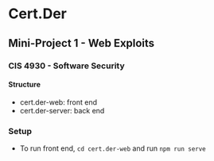 # Cert.Der

## Mini-Project 1 - Web Exploits

### CIS 4930 - Software Security

#### Structure

- cert.der-web: front end
- cert.der-server: back end

### Setup

- To run front end, `cd cert.der-web` and run `npm run serve`
